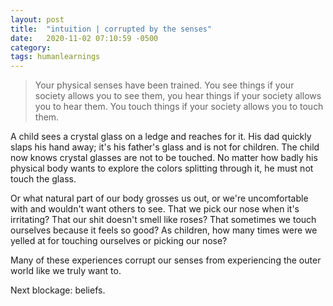 ```yaml
---
layout: post
title:  "intuition | corrupted by the senses"
date:   2020-11-02 07:10:59 -0500
category: 
tags: humanlearnings
---
```

>Your physical senses have been trained. You see things if your society allows you to see them, you hear things if your society allows you to hear them. You touch things if your society allows you to touch them.

A child sees a crystal glass on a ledge and reaches for it. His dad quickly slaps his hand away; it's his father's glass and is not for children. The child now knows crystal glasses are not to be touched. No matter how badly his physical body wants to explore the colors splitting through it, he must not touch the glass.

Or what natural part of our body grosses us out, or we're uncomfortable with and wouldn't want others to see. That we pick our nose when it's irritating? That our shit doesn't smell like roses? That sometimes we touch ourselves because it feels so good? As children, how many times were we yelled at for touching ourselves or picking our nose? 

Many of these experiences corrupt our senses from experiencing the outer world like we truly want to. 

Next blockage: beliefs.